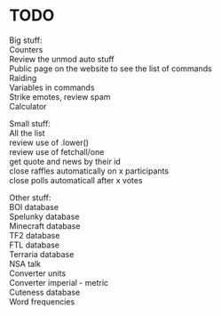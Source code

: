 ﻿TODO
======
Big stuff:  
Counters  
Review the unmod auto stuff  
Public page on the website to see the list of commands  
Raiding  
Variables in commands  
Strike emotes, review spam  
Calculator  
  
Small stuff:  
All the list  
review use of .lower()  
review use of fetchall/one  
get quote and news by their id  
close raffles automatically on x participants  
close polls automaticall after x votes  
  
Other stuff:  
BOI database  
Spelunky database  
Minecraft database  
TF2 database  
FTL database  
Terraria database  
NSA talk  
Converter units  
Converter imperial - metric  
Cuteness database  
Word frequencies  